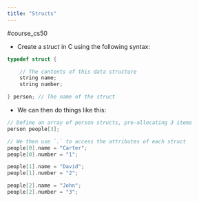 ```yaml
---
title: "Structs"
---
```

#course_cs50 

- Create a *struct* in C using the following syntax:

```C
typedef struct {

    // The contents of this data structure
    string name;
    string number;

} person; // The name of the struct
```

- We can then do things like this:

```C
// Define an array of person structs, pre-allocating 3 items
person people[3];

// We then use `.` to access the attributes of each struct
people[0].name = "Carter";
people[0].number = "1";

people[1].name = "David";
people[1].number = "2";

people[2].name = "John";
people[2].number = "3";
```
